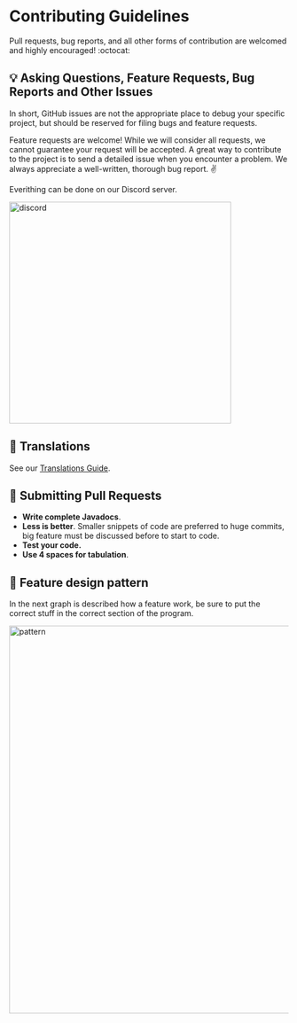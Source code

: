 # Contributing Guidelines
Pull requests, bug reports, and all other forms of contribution are welcomed and highly encouraged! :octocat:

## :bulb: Asking Questions, Feature Requests, Bug Reports and Other Issues

In short, GitHub issues are not the appropriate place to debug your specific project, but should be reserved for filing bugs and feature requests.

Feature requests are welcome! While we will consider all requests, we cannot guarantee your request will be accepted.
A great way to contribute to the project is to send a detailed issue when you encounter a problem. We always appreciate a well-written, thorough bug report. :v:

Everithing can be done on our Discord server.

<img src="https://i.imgur.com/yOKawUn.png" alt="discord" width="400"/>

## :memo: Translations

See our [Translations Guide](https://robbingrp.gitbook.io/robbing/translation).

## :repeat: Submitting Pull Requests

- **Write complete Javadocs**.
- **Less is better**. Smaller snippets of code are preferred to huge commits, big feature must be discussed before to start to code.
- **Test your code.**
- **Use 4 spaces for tabulation**.

## :wrench: Feature design pattern

In the next graph is described how a feature work, be sure to put the correct stuff in the correct section of the program.

<img src="https://i.imgur.com/dRYhztD.png" alt="pattern" width="700"/>
